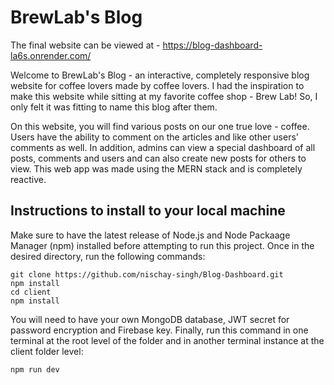 # BrewLab's Blog

The final website can be viewed at - https://blog-dashboard-la6s.onrender.com/ 

Welcome to BrewLab's Blog - an interactive, completely responsive blog website for coffee lovers made by coffee lovers. I had the inspiration to make this website while sitting at my favorite coffee shop - Brew Lab! So, I only felt it was fitting to name this blog after them.

On this website, you will find various posts on our one true love - coffee. Users have the ability to comment on the articles and like other users' comments as well. In addition, admins can view a special dashboard of all posts, comments and users and can also create new posts for others to view. This web app was made using the MERN stack and is completely reactive. 

## Instructions to install to your local machine

Make sure to have the latest release of Node.js and Node Packaage Manager (npm) installed before attempting to run this project. Once in the desired directory, run the following commands:
```
git clone https://github.com/nischay-singh/Blog-Dashboard.git
npm install
cd client
npm install
```

You will need to have your own MongoDB database, JWT secret for password encryption and Firebase key. Finally, run this command in one terminal at the root level of the folder and in another terminal instance at the client folder level:
```
npm run dev
```
